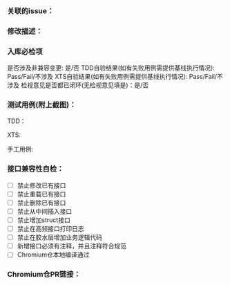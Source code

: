 ### 关联的issue：

### 修改描述：

### 入库必检项
是否涉及非兼容变更: 是/否
TDD自验结果(如有失败用例需提供基线执行情况): Pass/Fail/不涉及
XTS自验结果(如有失败用例需提供基线执行情况): Pass/Fail/不涉及
检视意见是否都已闭环(无检视意见填是)：是/否

### 测试用例(附上截图)：
TDD：

XTS:

手工用例:

### 接口兼容性自检：
- [ ] 禁止修改已有接口
- [ ] 禁止重载已有接口
- [ ] 禁止删除已有接口
- [ ] 禁止从中间插入接口
- [ ] 禁止增加struct接口
- [ ] 禁止在高频接口打印日志
- [ ] 禁止在胶水层增加业务逻辑代码
- [ ] 新增接口必须有注释，并且注释符合规范
- [ ] Chromium仓本地编译通过

### Chromium仓PR链接：

